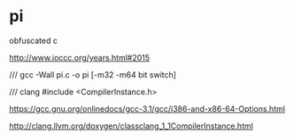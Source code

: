 # pi

obfuscated c

http://www.ioccc.org/years.html#2015


/// gcc -Wall pi.c -o pi [-m32 -m64 bit switch] 

/// clang #include <CompilerInstance.h>



https://gcc.gnu.org/onlinedocs/gcc-3.1/gcc/i386-and-x86-64-Options.html

http://clang.llvm.org/doxygen/classclang_1_1CompilerInstance.html
